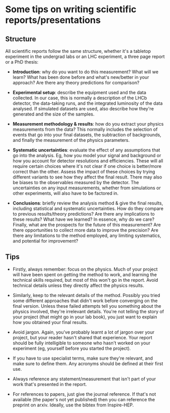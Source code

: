 # Some tips on writing scientific reports/presentations

## Structure

All scientific reports follow the same structure, whether it's a tabletop experiment in the undergrad labs or an LHC experiment, a three page report or a PhD thesis:

- __Introduction__: why do you want to do this measurement? What will we learn? What has been done before and what's new/better in your approach? Are there any theory predictions for comparison?

- __Experimental setup__: describe the equipment used and the data collected. In our case, this is normally a description of the LHCb detector, the data-taking runs, and the integrated luminosity of the data analysed. If simulated datasets are used, also describe how they're generated and the size of the samples.

- __Measurement methodology & results__: how do you extract your physics measurements from the data? This normally includes the selection of events that go into your final datasets, the subtraction of backgrounds, and finally the measurement of the physics parameters.

- __Systematic uncertainties__: evaluate the effect of any assumptions that go into the analysis. Eg, how you model your signal and background or how you account for detector resolutions and efficiencies. These will all require certain choices where it's not clear if one choice is better/more correct than the other. Assess the impact of these choices by trying different variants to see how they affect the final result. There may also be biases to the observables measured by the detector. The uncertainties on any input measurements, whether from simulations or other experiments, will also have to be factored in.

- __Conclusions__: briefly review the analysis method & give the final results, including statistical and systematic uncertainties. How do they compare to previous results/theory predictions? Are there any implications to these results? What have we learned? In essence, why do we care? Finally, what are the prospects for the future of this measurement? Are there opportunities to collect more data to improve the precision? Are there any limitations to the method employed, any limiting systematics, and potential for improvement?

## Tips

- Firstly, always remember: focus on the physics. Much of your project will have been spent on getting the method to work, and learning the technical skills required, but most of this won't go in the report. Avoid technical details unless they directly affect the physics results.

- Similarly, keep to the relevant details of the method. Possibly you tried some different approaches that didn't work before converging on the final version. Unless these failed attempts tell you something about the physics involved, they're irrelevant details. You're not telling the story of your project (that might go in your lab book), you just want to explain how you obtained your final results.

- Avoid jargon. Again, you've probably learnt a lot of jargon over your project, but your reader hasn't shared that experience. Your report should be fully intelligible to someone who hasn't worked on your experiment (eg, yourself before you started the project).

- If you have to use specialist terms, make sure they're relevant, and make sure to define them. Any acronyms should be defined at their first use.

- Always reference any statement/measurement that isn't part of your work that's presented in the report.

- For references to papers, just give the journal reference. If that's not available (the paper's not yet published) then you can reference the preprint on arxiv. Ideally, use the bibtex from Inspire-HEP.
